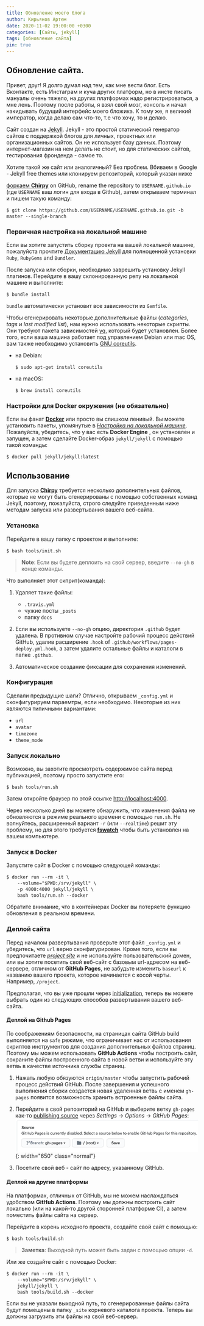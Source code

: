 ```yaml
---
title: Обновление моего блога
author: Кирьянов Артем
date: 2020-11-02 19:00:00 +0300
categories: [Сайты, jekyll]
tags: [обновление сайта]
pin: true
---
```



## Обновление сайта. 

Привет, друг! Я долго думал над тем, как мне вести блог. Есть Вконтакте, есть Инстаграм и куча других платформ, но в инсте писать мануалы очень тяжело, на других платформах надо регистрироваться, а мне лень. Поэтому после работы, я взял свой мозг, консоль и начал накидывать будущий интерфейс моего бложика. К тому же, я великий император, когда делаю сам что-то, т.е что хочу, то и делаю. 

Сайт создан на [Jekyll](https://jekyllrb.com/). Jekyll - это простой статический генератор сайтов с поддержкой блогов для личных, проектных или организационных сайтов. Он не использует базу данных. Поэтому интернет-магазин на нем делать не стоит, но для статических сайтов, тестирования фронденда - самое то. 

Хотите такой же сайт или аналогичный? Без проблем. Вбиваем в Google - Jekyll free themes или клонируем репозиторий, который указан ниже

[форкаем **Chirpy**](https://github.com/cotes2020/jekyll-theme-chirpy/fork) on GitHub, rename the repository to `USERNAME.github.io` (где `USERNAME` ваш логин для входа в Github), затем открываем терминал и пишем такую команду:

```terminal
$ git clone https://github.com/USERNAME/USERNAME.github.io.git -b master --single-branch
```

### Первичная настройка на локальной машине

Если вы хотите запустить сборку проекта на вашей локальной машине, пожалуйста прочтите [Документацию Jekyll](https://jekyllrb.com/docs/installation/) для полноценной установки `Ruby`, `RubyGems` and `Bundler`. 

После запуска или сборки, необходимо заврешить установку Jekyll плагинов. Перейдите в вашу склонированную репу на локальной машине и выполните:

```terminal
$ bundle install
```

`bundle` автоматически установит все зависимости из `Gemfile`.

Чтобы сгенерировать некоторые дополнительные файлы (_categories_, _tags_ и _last modified list_), нам нужно использовать некоторые скрипты. Они требуют пакета зависимостей [yq](https://github.com/mikefarah/yq#install), который будет установлен. Более того, если ваша машина работает под управлением Debian или mac OS, вам также необходимо установить [GNU coreutils](https://www.gnu.org/software/coreutils/).

- на Debian:

  ```console
  $ sudo apt-get install coreutils
  ```

- на macOS:

  ```console
  $ brew install coreutils
  ```

### Настройки для Docker окружения (не обязательно)

Если вы фанат [**Docker**](https://www.docker.com/) или просто вы слишком ленивый. Вы можете  установить пакеты, упомянутые в [_Настройка на локальной машине_](#Первичная-настройка-на-локальной-машине). Пожалуйста, убедитесь, что у вас есть **Docker Engine** , он установлен и запущен, а затем сделайте Docker-образ `jekyll/jekyll` с помощью такой команды:

```console
$ docker pull jekyll/jekyll:latest
```

## Использование

Для запуска [**Chirpy**](https://github.com/cotes2020/jekyll-theme-chirpy/) требуется несколько дополнительных файлов, которые не могут быть сгенерированы с помощью собственных команд Jekyll, поэтому, пожалуйста, строго следуйте приведенным ниже методам запуска или развертывания вашего веб-сайта.

### Установка

Перейдите в вашу папку с проектом и выполните:

```console
$ bash tools/init.sh
```

> **Note**: Если вы будете деплоить на свой сервер, введите `--no-gh` в конце команды.

Что выполняет этот скприт(команда):

1. Удаляет такие файлы:

    - `.travis.yml`
    - чужие посты `_posts`
    - папку `docs`

2. Если вы используете  `--no-gh` опцию, директория `.github` будет удалена. В противном случае настройте рабочий процесс действий GitHub, удалив расширение `.hook` of `.github/workflows/pages-deploy.yml.hook`, а затем удалите остальные файлы и каталоги в папке `.github`. 

3. Автоматическое создание фиксации для сохранения изменений.

### Конфигурация

Сделали предыдущие шаги? Отлично, открываем `_config.yml` и сконфигурируем  параемтры, если необходимо. Некоторые из них являются типичными вариантами:

- `url`
- `avatar`
- `timezone`
- `theme_mode`

### Запуск локально

Возможно, вы захотите просмотреть содержимое сайта перед публикацией, поэтому просто запустите его:

```terminal
$ bash tools/run.sh
```

Затем откройте браузер по этой ссылке <http://localhost:4000>.

Через несколько дней вы можете обнаружить, что изменения файла не обновляются в режиме реального времени с помощью `run.sh`. Не волнуйтесь, расширенный вариант `-r` (или `--realtime`) решит эту проблему, но для этого требуется [**fswatch**](http://emcrisostomo.github.io/fswatch/) чтобы быть установлен на вашем компьютере.

### Запуск в Docker

Запустите сайт в Docker с помощью следующей команды:

```terminal
$ docker run --rm -it \
    --volume="$PWD:/srv/jekyll" \
    -p 4000:4000 jekyll/jekyll \
    bash tools/run.sh --docker
```

Обратите внимание, что в контейнерах Docker вы потеряете функцию обновления в реальном времени.

### Деплой сайта

Перед началом развертывания проверьте этот файл `_config.yml` и убедитесь, что `url` верно сконфигурирован. Кроме того, если вы предпочитаете [_project site_](https://help.github.com/en/github/working-with-github-pages/about-github-pages#types-of-github-pages-sites) и не используйте пользовательский домен, или вы хотите посетить свой веб-сайт с базовым url-адресом на веб-сервере, отличном от **GitHub Pages**, не забудьте изменить `baseurl` к названию вашего проекта, которое начинается с косой черты. Например, `/project`.

Предполагая, что вы уже прошли через [initialization](#initialization), теперь вы можете выбрать один из следующих способов развертывания вашего веб-сайта.

#### Деплой на Github Pages

По соображениям безопасности, на страницах сайта GitHub build выполняется на `safe` режиме, что ограничивает нас от использования скриптов инструментов для создания дополнительных файлов страниц. Поэтому мы можем использовать **GitHub Actions** чтобы построить сайт, сохраните файлы построенного сайта в новой ветви и используйте эту ветвь в качестве источника службы страниц.

1. Нажать любую обязуются `origin/master` чтобы запустить рабочий процесс действий GitHub. После завершения и успешного выполнения сборки создается новая удаленная ветвь с именем `gh-pages` появится возможность хранить встроенные файлы сайта.

2. Перейдите в свой репозиторий на GitHub и выберите ветку `gh-pages` как-то [publishing source](https://docs.github.com/en/github/working-with-github-pages/configuring-a-publishing-source-for-your-github-pages-site) через _Settings_ → _Options_ → _GitHub Pages_:
    ![gh-pages-sources](/assets/img/sample/gh-pages-sources.png){: width="650" class="normal"}

3. Посетите свой веб - сайт по адресу, указанному GitHub.

#### Деплой на другие платформы

На платформах, отличных от GitHub, мы не можем наслаждаться удобством **GitHub Actions**. Поэтому мы должны построить сайт локально (или на какой-то другой сторонней платформе CI), а затем поместить файлы сайта на сервер.

Перейдите в корень исходного проекта, создайте свой сайт с помощью:

```console
$ bash tools/build.sh
```

> **Заметка**: Выходной путь может быть задан с помощью опции `-d`.

Или же создайте сайт с помощью Docker:

```terminal
$ docker run --rm -it \
    --volume="$PWD:/srv/jekyll" \
    jekyll/jekyll \
    bash tools/build.sh --docker
```

Если вы не указали выходной путь, то сгенерированные файлы сайта будут помещены в папку `_site` корневого каталога проекта. Теперь вы должны загрузить эти файлы на свой веб-сервер.
